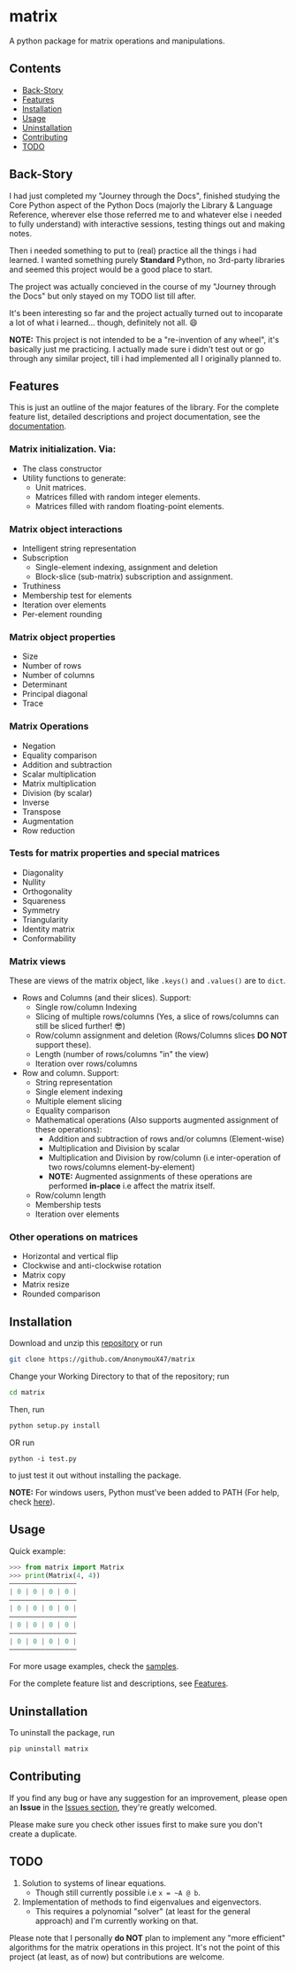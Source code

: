 # matrix

A python package for matrix operations and manipulations.

## Contents

* [Back-Story](#back-story)
* [Features](#features)
* [Installation](#installation)
* [Usage](#usage)
* [Uninstallation](#uninstallation)
* [Contributing](#contributing)
* [TODO](#todo)

## Back-Story

I had just completed my "Journey through the Docs", finished studying the Core Python aspect of the Python Docs (majorly the Library & Language Reference, wherever else those referred me to and whatever else i needed to fully understand) with interactive sessions, testing things out and making notes.

Then i needed something to put to (real) practice all the things i had learned.
I wanted something purely **Standard** Python, no 3rd-party libraries and seemed this project would be a good place to start.

The project was actually concieved in the course of my "Journey through the Docs" but only stayed on my TODO list till after.

It's been interesting so far and the project actually turned out to incoparate a lot of what i learned... though, definitely not all. :smile:

**NOTE:** This project is not intended to be a "re-invention of any wheel", it's basically just me practicing.
I actually made sure i didn't test out or go through any similar project, till i had implemented all I originally planned to.

## Features

This is just an outline of the major features of the library. For the complete feature list, detailed descriptions and project documentation, see the [documentation](docs/index.md).

### Matrix initialization. Via:
* The class constructor
* Utility functions to generate:
  * Unit matrices.
  * Matrices filled with random integer elements.
  * Matrices filled with random floating-point elements.

### Matrix object interactions
* Intelligent string representation
* Subscription
  * Single-element indexing, assignment and deletion
  * Block-slice (sub-matrix) subscription and assignment.
* Truthiness
* Membership test for elements
* Iteration over elements
* Per-element rounding

### Matrix object properties
* Size
* Number of rows
* Number of columns
* Determinant
* Principal diagonal
* Trace

### Matrix Operations
* Negation
* Equality comparison
* Addition and subtraction
* Scalar multiplication
* Matrix multiplication
* Division (by scalar)
* Inverse
* Transpose
* Augmentation
* Row reduction

### Tests for matrix properties and special matrices
* Diagonality
* Nullity
* Orthogonality
* Squareness
* Symmetry
* Triangularity
* Identity matrix
* Conformability

### Matrix views
These are views of the matrix object, like `.keys()` and `.values()` are to `dict`.

* Rows and Columns (and their slices). Support:
  * Single row/column Indexing
  * Slicing of multiple rows/columns (Yes, a slice of rows/columns can still be sliced further! :sunglasses:)
  * Row/column assignment and deletion (Rows/Columns slices **DO NOT** support these).
  * Length (number of rows/columns "in" the view)
  * Iteration over rows/columns
* Row and column. Support:
  * String representation
  * Single element indexing
  * Multiple element slicing
  * Equality comparison
  * Mathematical operations (Also supports augmented assignment of these operations):
    * Addition and subtraction of rows and/or columns (Element-wise)
    * Multiplication and Division by scalar
    * Multiplication and Division by row/column (i.e inter-operation of two rows/columns element-by-element)
    * **NOTE:** Augmented assignments of these operations are performed **in-place** i.e affect the matrix itself.
  * Row/column length
  * Membership tests
  * Iteration over elements

### Other operations on matrices
* Horizontal and vertical flip
* Clockwise and anti-clockwise rotation
* Matrix copy
* Matrix resize
* Rounded comparison


## Installation

Download and unzip this [repository](https://github.com/AnonymouX47/matrix/archive/refs/heads/main.zip) or run
```sh
git clone https://github.com/AnonymouX47/matrix
```

Change your Working Directory to that of the repository; run
```sh
cd matrix
```

Then, run
```sh
python setup.py install
```
OR run
```
python -i test.py
```
to just test it out without installing the package.

**NOTE:** For windows users, Python must've been added to PATH (For help, check [here](https://datatofish.com/add-python-to-windows-path/)).


## Usage

Quick example:
```python
>>> from matrix import Matrix
>>> print(Matrix(4, 4))
―――――――――――――――――
| 0 | 0 | 0 | 0 |
―――――――――――――――――
| 0 | 0 | 0 | 0 |
―――――――――――――――――
| 0 | 0 | 0 | 0 |
―――――――――――――――――
| 0 | 0 | 0 | 0 |
―――――――――――――――――
```

For more usage examples, check the [samples](samples/).

For the complete feature list and descriptions, see [Features](docs/features.md).


## Uninstallation

To uninstall the package, run
```sh
pip uninstall matrix
```


## Contributing

If you find any bug or have any suggestion for an improvement, please open an **Issue** in the [Issues section](https://github.com/AnonymouX47/matrix/issues), they're greatly welcomed.

Please make sure you check other issues first to make sure you don't create a duplicate.


## TODO

1. Solution to systems of linear equations.
   * Though still currently possible i.e `x = ~A @ b`.
2. Implementation of methods to find eigenvalues and eigenvectors.
   * This requires a polynomial "solver" (at least for the general approach) and I'm currently working on that.

Please note that I personally **do NOT** plan to implement any "more efficient" algorithms for the matrix operations in this project. It's not the point of this project (at least, as of now) but contributions are welcome.

